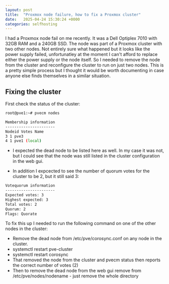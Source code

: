 ```yaml
---
layout: post
title:  "Proxmox node failure, how to fix a Proxmox cluster"
date:   2025-04-24 15:30:24 +0000
categories: selfhosting
---
```


I had a Proxmox node fail on me recently.  It was a Dell Optiplex 7010 with 32GB RAM and a 240GB SSD.  The node was part of a Proxmox cluster with two other nodes.  Not entirely sure what happened but it looks like the power supply failed, unfortunatley at the moment I can't afford to replace either the power supply or the node itself.  So I needed to remove the node from the cluster and reconfigure the cluster to run on just two nodes.  This is a pretty simple process but I thought it would be worth documenting in case anyone else finds themselves in a similar situation.    

## Fixing the cluster


First check the status of the cluster:

```bash
root@pve1:~# pvecm nodes

Membership information
----------------------
Nodeid Votes Name
3 1 pve3
4 1 pve1 (local)
```

- I expected the dead node to be listed here as well.  In my case it was not, but I could see that the node was still listed in the cluster configuration in the web gui.

- In addition I expcected to see the number of quorum votes for the cluster to be 2, but it still said 3:

```bash
Votequorum information
----------------------
Expected votes: 3
Highest expected: 3
Total votes: 2
Quorum: 2
Flags: Quorate 
```


To fix this up I needed to run the following command on one of the other nodes in the cluster:

- Remove the dead node from /etc/pve/corosync.conf on any node in the cluster.
- systemctl restart pve-cluster
- systemctl restart corosync
- That removed the node from the cluster and pvecm status then reports the correct number of votes (2)
- Then to remove the dead node from the web gui remove from /etc/pve/nodes/nodename - just remove the whole directory

